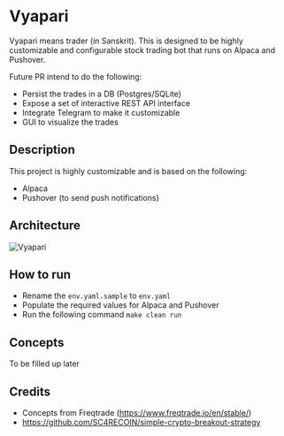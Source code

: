 # Vyapari
Vyapari means trader (in Sanskrit). This is designed to be highly customizable and configurable stock trading bot that 
runs on Alpaca and Pushover. 

Future PR intend to do the following:
- Persist the trades in a DB (Postgres/SQLite)
- Expose a set of interactive REST API interface
- Integrate Telegram to make it customizable
- GUI to visualize the trades

## Description
This project is highly customizable and is based on the following:
- Alpaca
- Pushover (to send push notifications)

## Architecture
![Vyapari](https://user-images.githubusercontent.com/4952220/133060574-94d8e16d-03e3-4b37-a7a1-9cae1848c331.jpeg)

## How to run
- Rename the `env.yaml.sample` to `env.yaml`
- Populate the required values for Alpaca and Pushover
- Run the following command `make clean run`

## Concepts
To be filled up later

## Credits
- Concepts from Freqtrade (https://www.freqtrade.io/en/stable/)
- https://github.com/SC4RECOIN/simple-crypto-breakout-strategy


